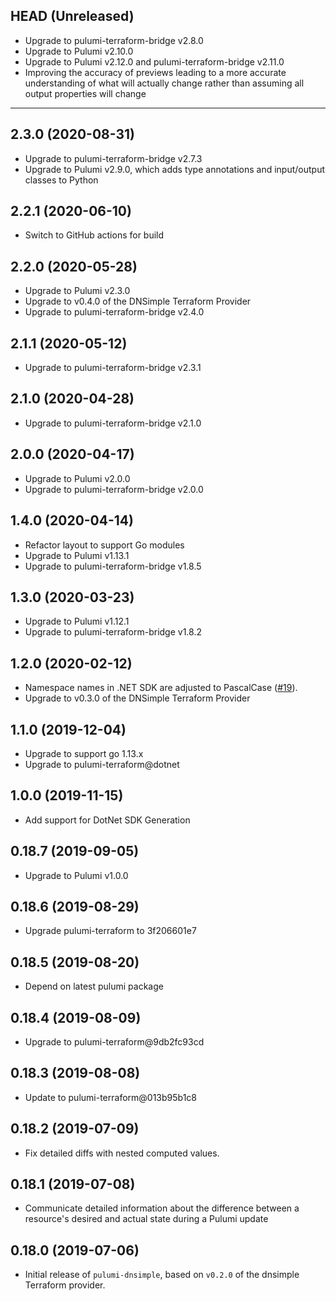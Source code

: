 ## HEAD (Unreleased)
* Upgrade to pulumi-terraform-bridge v2.8.0
* Upgrade to Pulumi v2.10.0
* Upgrade to Pulumi v2.12.0 and pulumi-terraform-bridge v2.11.0
* Improving the accuracy of previews leading to a more accurate understanding of what will actually change rather than assuming all output properties will change

---

## 2.3.0 (2020-08-31)
* Upgrade to pulumi-terraform-bridge v2.7.3
* Upgrade to Pulumi v2.9.0, which adds type annotations and input/output classes to Python

## 2.2.1 (2020-06-10)
* Switch to GitHub actions for build

## 2.2.0 (2020-05-28)
* Upgrade to Pulumi v2.3.0
* Upgrade to v0.4.0 of the DNSimple Terraform Provider
* Upgrade to pulumi-terraform-bridge v2.4.0

## 2.1.1 (2020-05-12)
* Upgrade to pulumi-terraform-bridge v2.3.1

## 2.1.0 (2020-04-28)
* Upgrade to pulumi-terraform-bridge v2.1.0

## 2.0.0 (2020-04-17)
* Upgrade to Pulumi v2.0.0
* Upgrade to pulumi-terraform-bridge v2.0.0

## 1.4.0 (2020-04-14)

* Refactor layout to support Go modules
* Upgrade to Pulumi v1.13.1
* Upgrade to pulumi-terraform-bridge v1.8.5

## 1.3.0 (2020-03-23)
* Upgrade to Pulumi v1.12.1
* Upgrade to pulumi-terraform-bridge v1.8.2

## 1.2.0 (2020-02-12)
* Namespace names in .NET SDK are adjusted to PascalCase
([#19](https://github.com/pulumi/pulumi-dnsimple/pull/19)).
* Upgrade to v0.3.0 of the DNSimple Terraform Provider

## 1.1.0 (2019-12-04)
* Upgrade to support go 1.13.x
* Upgrade to pulumi-terraform@dotnet

## 1.0.0 (2019-11-15)
* Add support for DotNet SDK Generation

## 0.18.7 (2019-09-05)
* Upgrade to Pulumi v1.0.0

## 0.18.6 (2019-08-29)
* Upgrade pulumi-terraform to 3f206601e7

## 0.18.5 (2019-08-20)
* Depend on latest pulumi package

## 0.18.4 (2019-08-09)
* Upgrade to pulumi-terraform@9db2fc93cd

## 0.18.3 (2019-08-08)
* Update to pulumi-terraform@013b95b1c8

## 0.18.2 (2019-07-09)
* Fix detailed diffs with nested computed values.

## 0.18.1 (2019-07-08)
* Communicate detailed information about the difference between a resource's desired and actual state during a Pulumi update

## 0.18.0 (2019-07-06)
* Initial release of `pulumi-dnsimple`, based on `v0.2.0` of the dnsimple Terraform provider.
